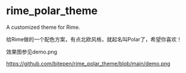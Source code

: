 # rime_polar_theme
A customized theme for Rime.

给Rime做的一个配色方案，有点北欧风格，就起名叫Polar了，希望你喜欢！

效果图参见demo.png

https://github.com/bitepen/rime_polar_theme/blob/main/demo.png
